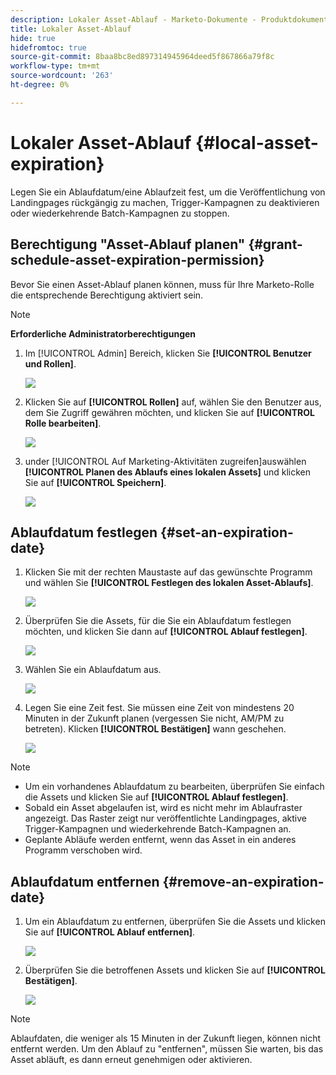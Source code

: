 ```yaml
---
description: Lokaler Asset-Ablauf - Marketo-Dokumente - Produktdokumentation
title: Lokaler Asset-Ablauf
hide: true
hidefromtoc: true
source-git-commit: 8baa8bc8ed897314945964deed5f867866a79f8c
workflow-type: tm+mt
source-wordcount: '263'
ht-degree: 0%

---
```


# Lokaler Asset-Ablauf {#local-asset-expiration}

Legen Sie ein Ablaufdatum/eine Ablaufzeit fest, um die Veröffentlichung von Landingpages rückgängig zu machen, Trigger-Kampagnen zu deaktivieren oder wiederkehrende Batch-Kampagnen zu stoppen.

## Berechtigung &quot;Asset-Ablauf planen&quot; {#grant-schedule-asset-expiration-permission}

Bevor Sie einen Asset-Ablauf planen können, muss für Ihre Marketo-Rolle die entsprechende Berechtigung aktiviert sein.

>[!NOTE]
>
>**Erforderliche Administratorberechtigungen**

1. Im [!UICONTROL Admin] Bereich, klicken Sie **[!UICONTROL Benutzer und Rollen]**.

   ![](assets/local-asset-expiration-1.png)

1. Klicken Sie auf **[!UICONTROL Rollen]** auf, wählen Sie den Benutzer aus, dem Sie Zugriff gewähren möchten, und klicken Sie auf **[!UICONTROL Rolle bearbeiten]**.

   ![](assets/local-asset-expiration-2.png)

1. under [!UICONTROL Auf Marketing-Aktivitäten zugreifen]auswählen **[!UICONTROL Planen des Ablaufs eines lokalen Assets]** und klicken Sie auf **[!UICONTROL Speichern]**.

   ![](assets/local-asset-expiration-3.png)

## Ablaufdatum festlegen {#set-an-expiration-date}

1. Klicken Sie mit der rechten Maustaste auf das gewünschte Programm und wählen Sie **[!UICONTROL Festlegen des lokalen Asset-Ablaufs]**.

   ![](assets/local-asset-expiration-4.png)

1. Überprüfen Sie die Assets, für die Sie ein Ablaufdatum festlegen möchten, und klicken Sie dann auf **[!UICONTROL Ablauf festlegen]**.

   ![](assets/local-asset-expiration-5.png)

1. Wählen Sie ein Ablaufdatum aus.

   ![](assets/local-asset-expiration-6.png)

1. Legen Sie eine Zeit fest. Sie müssen eine Zeit von mindestens 20 Minuten in der Zukunft planen (vergessen Sie nicht, AM/PM zu betreten). Klicken **[!UICONTROL Bestätigen]** wann geschehen.

   ![](assets/local-asset-expiration-7.png)

>[!NOTE]
>
>* Um ein vorhandenes Ablaufdatum zu bearbeiten, überprüfen Sie einfach die Assets und klicken Sie auf **[!UICONTROL Ablauf festlegen]**.
>* Sobald ein Asset abgelaufen ist, wird es nicht mehr im Ablaufraster angezeigt. Das Raster zeigt nur veröffentlichte Landingpages, aktive Trigger-Kampagnen und wiederkehrende Batch-Kampagnen an.
>* Geplante Abläufe werden entfernt, wenn das Asset in ein anderes Programm verschoben wird.


## Ablaufdatum entfernen {#remove-an-expiration-date}

1. Um ein Ablaufdatum zu entfernen, überprüfen Sie die Assets und klicken Sie auf **[!UICONTROL Ablauf entfernen]**.

   ![](assets/local-asset-expiration-8.png)

1. Überprüfen Sie die betroffenen Assets und klicken Sie auf **[!UICONTROL Bestätigen]**.

   ![](assets/local-asset-expiration-9.png)

>[!NOTE]
>
>Ablaufdaten, die weniger als 15 Minuten in der Zukunft liegen, können nicht entfernt werden. Um den Ablauf zu &quot;entfernen&quot;, müssen Sie warten, bis das Asset abläuft, es dann erneut genehmigen oder aktivieren.

